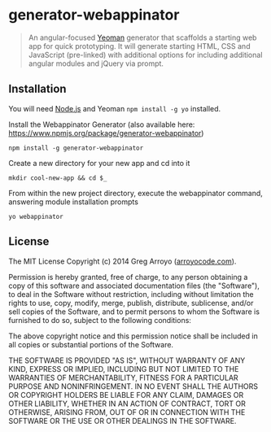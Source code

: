 # generator-webappinator

> An angular-focused  [Yeoman](http://yeoman.io) generator that scaffolds a starting web app for quick 
> prototyping. It will generate starting HTML, CSS and JavaScript (pre-linked) with additional options for
> including additional angular modules and jQuery via prompt.

## Installation

You will need [Node.js](http://nodejs.org/) and Yeoman `npm install -g yo` installed.

Install the Webappinator Generator (also available here: <a href="https://www.npmjs.org/package/generator-webappinator" target="_blank">https://www.npmjs.org/package/generator-webappinator</a>)

```
npm install -g generator-webappinator
```

Create a new directory for your new app and cd into it

```
mkdir cool-new-app && cd $_
```

From within the new project directory, execute the webappinator command, answering module installation prompts

```
yo webappinator
```

License
---------------

The MIT License
Copyright (c) 2014 Greg Arroyo ([arroyocode.com](http://arroyocode.com)).

Permission is hereby granted, free of charge, to any person obtaining a copy
of this software and associated documentation files (the "Software"), to deal
in the Software without restriction, including without limitation the rights
to use, copy, modify, merge, publish, distribute, sublicense, and/or sell
copies of the Software, and to permit persons to whom the Software is
furnished to do so, subject to the following conditions:

The above copyright notice and this permission notice shall be included in
all copies or substantial portions of the Software.

THE SOFTWARE IS PROVIDED "AS IS", WITHOUT WARRANTY OF ANY KIND, EXPRESS OR
IMPLIED, INCLUDING BUT NOT LIMITED TO THE WARRANTIES OF MERCHANTABILITY,
FITNESS FOR A PARTICULAR PURPOSE AND NONINFRINGEMENT. IN NO EVENT SHALL THE
AUTHORS OR COPYRIGHT HOLDERS BE LIABLE FOR ANY CLAIM, DAMAGES OR OTHER
LIABILITY, WHETHER IN AN ACTION OF CONTRACT, TORT OR OTHERWISE, ARISING FROM,
OUT OF OR IN CONNECTION WITH THE SOFTWARE OR THE USE OR OTHER DEALINGS IN
THE SOFTWARE.
